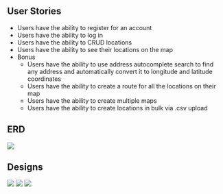 ## User Stories
- Users have the ability to register for an account
- Users have the ability to log in
- Users have the ability to CRUD locations
- Users have the ability to see their locations on the map
- Bonus
    - Users have the ability to use address autocomplete search to find any address and automatically convert it to longitude and latitude coordinates
    - Users have the ability to create a route for all the locations on their map
    - Users have the ability to create multiple maps
    - Users have the ability to create locations in bulk via .csv upload

## ERD
<img src ="deliveryAppImages/deliveryApp ERD.png">

## Designs

<img src ="deliveryAppImages/deliveryApp login wireframe.png">
<img src ="deliveryAppImages/deliveryApp Maps wireframe.png">
<img src ="deliveryAppImages/deliveryApp mapView wireframe.png">
